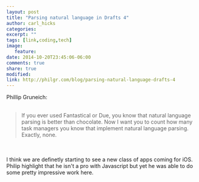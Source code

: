 ```yaml
---
layout: post
title: "Parsing natural language in Drafts 4"
author: carl_hicks 
categories:
excerpt: ""
tags: [link,coding,tech]
image:
   feature:
date: 2014-10-20T23:45:06-06:00
comments: true
share: true
modified:
link: http://philgr.com/blog/parsing-natural-language-drafts-4
---
```


Phillip Gruneich:
<br><br>
> If you ever used Fantastical or Due, you know that natural language parsing is better than chocolate. Now I want you to count how many task managers you know that implement natural language parsing. Exactly, none.

<br><br>
I think we are definetly starting to see a new class of apps coming for iOS. Philip highlight that he isn't a pro with Javascript but yet he was able to do some pretty impressive work here.
